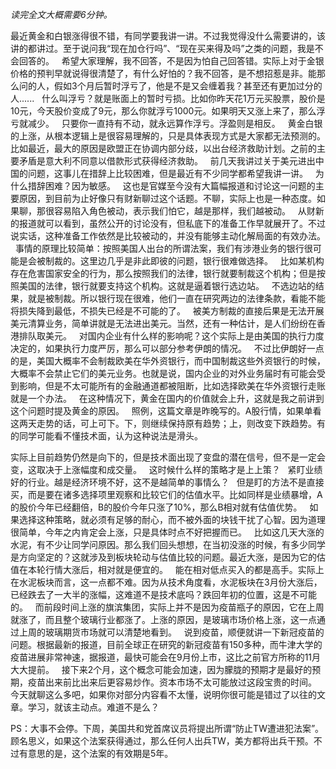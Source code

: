 *读完全文大概需要6分钟。*
  
最近黄金和白银涨得很不错，有同学要我讲一讲。不过我觉得没什么需要讲的，该讲的都讲过。至于说问我“现在加仓行吗”、“现在买来得及吗”之类的问题，我是不会回答的。
 
希望大家理解，我不回答，不是因为怕自己回答错。实际上对于金银价格的预判早就说得很清楚了，有什么好怕的？我不回答，是不想招惹是非。能那么问的人，假如3个月后暂时浮亏了，他是不是又会缠着我？甚至还有更加过分的人......
 
什么叫浮亏？就是账面上的暂时亏损。比如你昨天花1万元买股票，股价是10元，今天股价变成了9元，那么你就浮亏1000元。如果明天又涨上来了，那么浮亏就减少。
 
只要你一直持有不动，就永远算作浮亏。浮盈则是相反。
 
黄金白银的上涨，从根本逻辑上是很容易理解的，只是具体表现方式是大家都无法预测的。比如最近，最大的原因是欧盟正在协调内部分歧，以出台经济救助计划。之前的主要矛盾是意大利不同意以借款形式获得经济救助。
 
前几天我讲过关于美元进出中国的问题，这事儿在措辞上比较困难，但是最近有不少同学都希望我讲一讲。
 
为什么措辞困难？因为敏感。
 
这也是官媒至今没有大篇幅报道和讨论这一问题的主要原因，到目前为止好像只有财新聊过这个话题。不聊，实际上也是一种态度。如果聊，那很容易陷入角色被动，表示我们怕它，越是那样，我们越被动。
 
从财新的报道就可以看到，虽然公开的讨论没有，但私底下的准备工作早就展开了。不过说实话，这种准备工作依然是比较被动的，并没有能够主动化解局面的有效办法。
 
事情的原理比较简单：按照美国人出台的所谓法案，我们有涉港业务的银行很可能是会被制裁的。这里边几乎是非此即彼的问题，银行很难做选择。
 
比如某机构存在危害国家安全的行为，那么按照我们的法律，银行就要制裁这个机构；但是按照美国的法律，银行就要支持这个机构。这就是逼着银行选边站。
 
不选边站的结果，就是被制裁。所以银行现在很难，他们一直在研究两边的法律条款，看能不能将损失降到最低，不损失已经是不可能的了。
 
被美方制裁的直接后果是无法开展美元清算业务，简单讲就是无法进出美元。当然，还有一种估计，是人们纷纷在香港排队取美元。
 
对国内企业有什么样的影响呢？这个实际上是由美国的执行力度决定的，如果执行力度严厉，那么可以部分参考伊朗的情况。
 
不过比伊朗好一点的是，美国大概率不会制裁欧美在华外资银行，而中国制裁这些外资银行的时候，大概率不会禁止它们的美元业务。也就是说，国内企业的对外业务届时有可能会受到影响，但是不太可能所有的金融通道都被阻断，比如选择欧美在华外资银行走账就是一个办法。
 
在这种情况下，黄金在国内的价值就会上升，这就是我之前讲到这个问题时提及黄金的原因。
 
照例，这篇文章是昨晚写的。A股行情，如果单看这两天走势的话，可上可下。下，则继续保持原有趋势；上，则改变下跌趋势。有的同学可能看不懂技术面，认为这种说法是滑头。
  
实际上目前趋势仍然是向下的，但是技术面出现了变盘的潜在信号，但不是一定会变，这取决于上涨幅度和成交量。
 
这时候什么样的策略才是上上策？
 
紧盯业绩好的行业。越是经济环境不好，这不是越简单的事情么？
 
但是盯的方法不是直接买，而是要在诸多选择项里观察和比较它们的估值水平。比如同样是业绩暴增，A的股价今年已经翻倍，B的股价今年只涨了10%，那么B相对就有估值优势。
 
如果选择这种策略，就必须有足够的耐心，而不被外面的块钱干扰了心智。因为道理很简单，今年之内肯定会上涨，只是具体时点不好把握而已。
 
比如这几天大涨的水泥，有不少让同学问原因。那么我们回头想想，在当初没涨的时候，有多少同学是方向坚定的？这就涉及到板块轮动与估值比较的问题。最近大涨，是因为它的估值在本轮行情大涨后，相对就是便宜的。
 
能在相对低点买入的都是高手。实际上在水泥板块而言，这一点都不难。因为从技术角度看，水泥板块在3月份大涨后，已经跌去了一大半的涨幅，这难道不是技术底吗？跌回年初的位置，这是不可能的。
 
而前段时间上涨的旗滨集团，实际上并不是因为疫苗瓶子的原因，它在上周就涨了，而且整个玻璃行业都涨了。上涨的原因，是玻璃市场价格上涨，这一点通过上周的玻璃期货市场就可以清楚地看到。
 
说到疫苗，顺便就讲一下新冠疫苗的问题。根据最新的报道，目前全球正在研究的新冠疫苗有150多种，而牛津大学的疫苗进展非常神速，据报道，最快可能会在9月份上市，这比之前官方所称的11月大大提前。
 
接下来2个月，这个概念可能会加速，因为朦胧的预期才是最好的预期，疫苗出来前比出来后更容易炒作。资本市场不太可能放过这段宝贵的时间。
 
今天就聊这么多吧，如果你对部分内容看不太懂，说明你很可能是错过了以往的文章。学习，就该主动点。难道不是么？
  
PS：大事不会停。下周，美国共和党首席议员将提出所谓“防止TW遭进犯法案”。顾名思义，如果这个法案获得通过，那么任何人出兵TW，美方都将出兵干预。不过有意思的是，这个法案的有效期是5年。